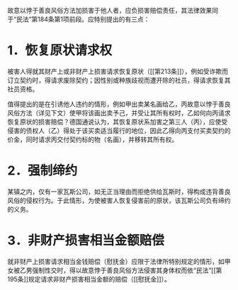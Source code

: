 故意以悖于善良风俗方法加损害于他人者，应负损害赔偿责任，其法律效果同于“民法”第184条第1项前段。应特别提出的有三点：

# 1．恢复原状请求权

被害人得就其财产上或非财产上损害请求恢复原状（[[第213条]]），例如受诈欺而订立契约时，得请求废除契约；因性别或种族歧视而遭开除的社员，得请求恢复其社员资格。

值得提出的是在引诱他人违约的情形，例如甲出卖某名画给乙，丙故意以悖于善良风俗方法（详见下文）使甲将该画出卖予己，并受让其所有权时，乙如何向丙请求恢复原状的损害赔偿？德国通说认为，其恢复原状系加害之第三人（丙），应使受侵害的债权人（乙）得处于该买卖适当履行的地位，因此乙得向丙支付买卖契约的价金，同时请求丙交付契约标的物（名画），并移转其所有权。

# 2．强制缔约

某镇之内，仅有一家瓦斯公司，如无正当理由而拒绝供给瓦斯时，得构成违背善良风俗的侵权行为。于此情形，为使被害人恢复侵害前的原状，该瓦斯公司负有缔约的义务。

# 3．非财产损害相当金额赔偿

就非财产上损害请求相当金钱赔偿（慰抚金）应限于法律所特别规定的情形，如甲女被乙男强制性交时，得以故意悖于善良风俗方法侵害其身体权而依“民法”[[第195条]]规定请求非财产损害相当金额的赔偿（[[慰抚金]]）。
